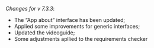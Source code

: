 _Changes for v 7.3.3_:
- The “App about” interface has been updated;
- Applied some improvements for generic interfaces;
- Updated the videoguide;
- Some adjustments apllied to the requirements checker
